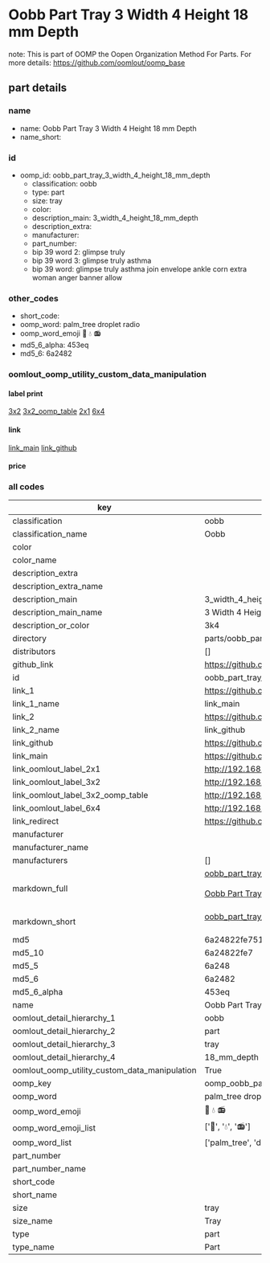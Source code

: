 # Oobb Part Tray 3 Width 4 Height 18 mm Depth  

note: This is part of OOMP the Oopen Organization Method For Parts. For more details: https://github.com/oomlout/oomp_base

##  part details
  







### name
* name: Oobb Part Tray 3 Width 4 Height 18 mm Depth
* name_short: 
### id
* oomp_id: oobb_part_tray_3_width_4_height_18_mm_depth
  * classification: oobb
  * type: part
  * size: tray
  * color: 
  * description_main: 3_width_4_height_18_mm_depth
  * description_extra: 
  * manufacturer: 
  * part_number: 
  * bip 39 word 2: glimpse truly
  * bip 39 word 3: glimpse truly asthma
  * bip 39 word: glimpse truly asthma join envelope ankle corn extra woman anger banner allow

### other_codes
* short_code: 
* oomp_word: palm_tree droplet radio
* oomp_word_emoji :palm_tree: :droplet: :radio:
* md5_6_alpha: 453eq
* md5_6: 6a2482






### oomlout_oomp_utility_custom_data_manipulation
#### label print
[3x2](http://192.168.1.245:1112/?label=oomp%20453eq)
[3x2_oomp_table](http://192.168.1.108:1112/?label=oomp%20453eq)
[2x1](http://192.168.1.242:1112/?label=oomp%20453eq)
[6x4](http://192.168.1.55:1112/?label=oomp%20453eq)    

#### link

[link_main](https://github.com/oomlout/oomlout_oomp_version_1_messy/tree/main/parts/oobb_part_tray_3_width_4_height_18_mm_depth) [link_github](https://github.com/oomlout/oomlout_oomp_version_1_messy/tree/main/parts/oobb_part_tray_3_width_4_height_18_mm_depth)                             

#### price







### all codes 
| key | value |  
| --- | --- |  
| classification | oobb |  
| classification_name | Oobb |  
| color |  |  
| color_name |  |  
| description_extra |  |  
| description_extra_name |  |  
| description_main | 3_width_4_height_18_mm_depth |  
| description_main_name | 3 Width 4 Height 18 mm Depth |  
| description_or_color | 3k4 |  
| directory | parts/oobb_part_tray_3_width_4_height_18_mm_depth |  
| distributors | [] |  
| github_link | https://github.com/oomlout/oomlout_oomp_part_src/tree/main/parts/oobb_part_tray_3_width_4_height_18_mm_depth |  
| id | oobb_part_tray_3_width_4_height_18_mm_depth |  
| link_1 | https://github.com/oomlout/oomlout_oomp_version_1_messy/tree/main/parts/oobb_part_tray_3_width_4_height_18_mm_depth |  
| link_1_name | link_main |  
| link_2 | https://github.com/oomlout/oomlout_oomp_version_1_messy/tree/main/parts/oobb_part_tray_3_width_4_height_18_mm_depth |  
| link_2_name | link_github |  
| link_github | https://github.com/oomlout/oomlout_oomp_version_1_messy/tree/main/parts/oobb_part_tray_3_width_4_height_18_mm_depth |  
| link_main | https://github.com/oomlout/oomlout_oomp_version_1_messy/tree/main/parts/oobb_part_tray_3_width_4_height_18_mm_depth |  
| link_oomlout_label_2x1 | http://192.168.1.242:1112/?label=oomp%20453eq |  
| link_oomlout_label_3x2 | http://192.168.1.245:1112/?label=oomp%20453eq |  
| link_oomlout_label_3x2_oomp_table | http://192.168.1.108:1112/?label=oomp%20453eq |  
| link_oomlout_label_6x4 | http://192.168.1.55:1112/?label=oomp%20453eq |  
| link_redirect | https://github.com/oomlout/oomlout_oomp_version_1_messy/tree/main/parts/oobb_part_tray_3_width_4_height_18_mm_depth |  
| manufacturer |  |  
| manufacturer_name |  |  
| manufacturers | [] |  
| markdown_full | [oobb_part_tray_3_width_4_height_18_mm_depth](none)<br>[](none)<br>[Oobb Part Tray 3 Width 4 Height 18 Mm Depth](none)<br><br> |  
| markdown_short | [oobb_part_tray_3_width_4_height_18_mm_depth](none)<br><br> |  
| md5 | 6a24822fe751060c24a5e7821c3a5b19 |  
| md5_10 | 6a24822fe7 |  
| md5_5 | 6a248 |  
| md5_6 | 6a2482 |  
| md5_6_alpha | 453eq |  
| name | Oobb Part Tray 3 Width 4 Height 18 mm Depth |  
| oomlout_detail_hierarchy_1 | oobb |  
| oomlout_detail_hierarchy_2 | part |  
| oomlout_detail_hierarchy_3 | tray |  
| oomlout_detail_hierarchy_4 | 18_mm_depth |  
| oomlout_oomp_utility_custom_data_manipulation | True |  
| oomp_key | oomp_oobb_part_tray_3_width_4_height_18_mm_depth |  
| oomp_word | palm_tree droplet radio |  
| oomp_word_emoji | :palm_tree: :droplet: :radio: |  
| oomp_word_emoji_list | [':palm_tree:', ':droplet:', ':radio:'] |  
| oomp_word_list | ['palm_tree', 'droplet', 'radio'] |  
| part_number |  |  
| part_number_name |  |  
| short_code |  |  
| short_name |  |  
| size | tray |  
| size_name | Tray |  
| type | part |  
| type_name | Part |  
